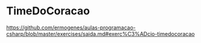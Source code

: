 # TimeDoCoracao
https://github.com/ermogenes/aulas-programacao-csharp/blob/master/exercises/saida.md#exerc%C3%ADcio-timedocoracao
